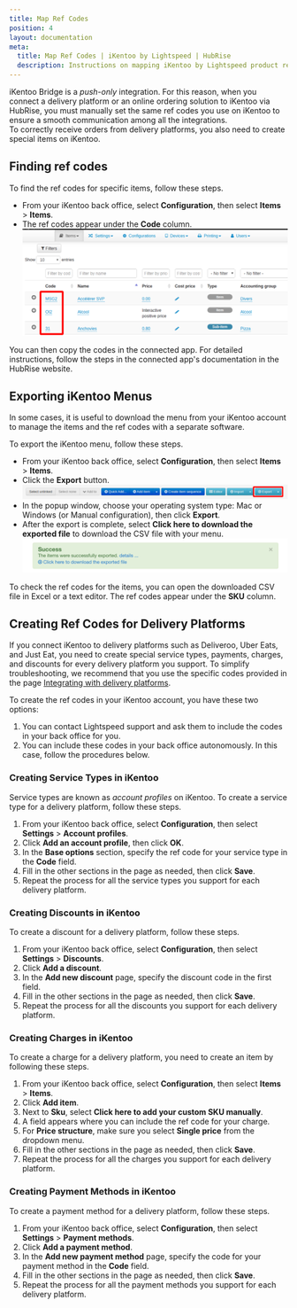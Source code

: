 ```yaml
---
title: Map Ref Codes
position: 4
layout: documentation
meta:
  title: Map Ref Codes | iKentoo by Lightspeed | HubRise
  description: Instructions on mapping iKentoo by Lightspeed product ref codes with other apps after connecting your EPOS with HubRise. Connect apps and synchronise your data.
---
```


iKentoo Bridge is a _push-only_ integration. For this reason, when you connect a delivery platform or an online ordering solution to iKentoo via HubRise, you must manually set the same ref codes you use on iKentoo to ensure a smooth communication among all the integrations.  
To correctly receive orders from delivery platforms, you also need to create special items on iKentoo.

## Finding ref codes

To find the ref codes for specific items, follow these steps.

- From your iKentoo back office, select **Configuration**, then select **Items** > **Items**.
- The ref codes appear under the **Code** column.
  ![](../images/007-en-integration-sku-codes.png)

You can then copy the codes in the connected app. For detailed instructions, follow the steps in the connected app's documentation in the HubRise website. 

## Exporting iKentoo Menus

In some cases, it is useful to download the menu from your iKentoo account to manage the items and the ref codes with a separate software. 

To export the iKentoo menu, follow these steps.

- From your iKentoo back office, select **Configuration**, then select **Items** > **Items**.
- Click the **Export** button.
  ![](../images/009-en-export-items.png)
- In the popup window, choose your operating system type: Mac or Windows (or Manual configuration), then click **Export**.
- After the export is complete, select **Click here to download the exported file** to download the CSV file with your menu.
  ![Download items CSV](../images/006-en-2x-download-items.png)

To check the ref codes for the items, you can open the downloaded CSV file in Excel or a text editor. The ref codes appear under the **SKU** column.

## Creating Ref Codes for Delivery Platforms

If you connect iKentoo to delivery platforms such as Deliveroo, Uber Eats, and Just Eat, you need to create special service types, payments, charges, and discounts for every delivery platform you support.
To simplify troubleshooting, we recommend that you use the specific codes provided in the page [Integrating with delivery platforms](/apps/ikentoo-lightspeed/food-ordering-platforms).

To create the ref codes in your iKentoo account, you have these two options:

1. You can contact Lightspeed support and ask them to include the codes in your back office for you.
2. You can include these codes in your back office autonomously. In this case, follow the procedures below.

### Creating Service Types in iKentoo

Service types are known as _account profiles_ on iKentoo. To create a service type for a delivery platform, follow these steps.

1. From your iKentoo back office, select **Configuration**, then select **Settings** > **Account profiles**.
1. Click **Add an account profile**, then click **OK**.
1. In the **Base options** section, specify the ref code for your service type in the **Code** field.
1. Fill in the other sections in the page as needed, then click **Save**.
1. Repeat the process for all the service types you support for each delivery platform.

### Creating Discounts in iKentoo

To create a discount for a delivery platform, follow these steps.

1. From your iKentoo back office, select **Configuration**, then select **Settings** > **Discounts**.
1. Click **Add a discount**.
1. In the **Add new discount** page, specify the discount code in the first field.
1. Fill in the other sections in the page as needed, then click **Save**.
1. Repeat the process for all the discounts you support for each delivery platform.

### Creating Charges in iKentoo

To create a charge for a delivery platform, you need to create an item by following these steps.

1. From your iKentoo back office, select **Configuration**, then select **Items** > **Items**.
2. Click **Add item**.
3. Next to **Sku**, select **Click here to add your custom SKU manually**.
4. A field appears where you can include the ref code for your charge.
5. For **Price structure**, make sure you select **Single price** from the dropdown menu.
6. Fill in the other sections in the page as needed, then click **Save**.
7. Repeat the process for all the charges you support for each delivery platform.

### Creating Payment Methods in iKentoo

To create a payment method for a delivery platform, follow these steps.

1. From your iKentoo back office, select **Configuration**, then select **Settings** > **Payment methods**.
1. Click **Add a payment method**.
1. In the **Add new payment method** page, specify the code for your payment method in the **Code** field.
1. Fill in the other sections in the page as needed, then click **Save**.
1. Repeat the process for all the payment methods you support for each delivery platform.